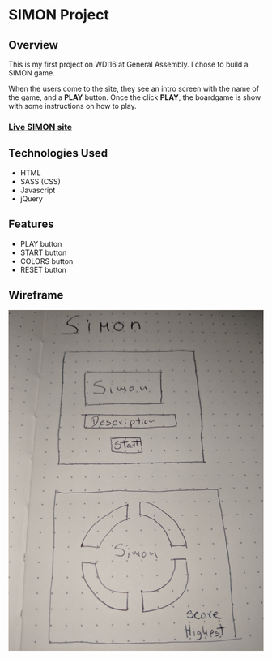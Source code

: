 # SIMON Project

## Overview

This is my first project on WDI16 at General Assembly. I chose to build a SIMON game.

When the users come to the site, they see an intro screen with the name of the game, and a **PLAY** button. Once the click **PLAY**, the boardgame is show with some instructions on how to play.

### [Live SIMON site](http://google.com)

## Technologies Used

* HTML
* SASS (CSS)
* Javascript
* jQuery

## Features

* PLAY button
* START button
* COLORS button
* RESET button

## Wireframe

![Image of the wireframe](img/wireframeSimon.jpg)